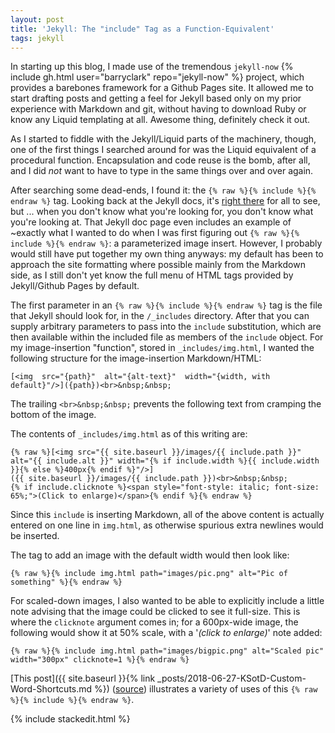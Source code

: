 ```yaml
---
layout: post
title: 'Jekyll: The "include" Tag as a Function-Equivalent'
tags: jekyll
---
```


In starting up this blog, I made use of the tremendous `jekyll-now` {% include gh.html user="barryclark" repo="jekyll-now" %} project, which provides a barebones framework for a Github Pages site.  It allowed me to start drafting posts and getting a feel for Jekyll based only on my prior experience with Markdown and git, without having to download Ruby or know any Liquid templating at all. Awesome thing, definitely check it out.

As I started to fiddle with the Jekyll/Liquid parts of the machinery, though, one of the first things I searched around for was the Liquid equivalent of a procedural function.  Encapsulation and code reuse is the bomb, after all, and I did *not* want to have to type in the same things over and over again.

After searching some dead-ends, I found it: the `{% raw %}{% include %}{% endraw %}` tag. Looking back at the Jekyll docs, it's [right there](https://jekyllrb.com/docs/includes/) for all to see, but ... when you don't know what you're looking for, you don't know what you're looking at.  That Jekyll doc page even includes an example of ~exactly what I wanted to do when I was first figuring out `{% raw %}{% include %}{% endraw %}`: a parameterized image insert.  However, I probably would still have put together my own thing anyways: my default has been to approach the site formatting where possible mainly from the Markdown side, as I still don't yet know the full menu of HTML tags provided by Jekyll/Github Pages by default.

The first parameter in an `{% raw %}{% include %}{% endraw %}` tag is the file that Jekyll should look for, in the `/_includes` directory. After that you can supply arbitrary parameters to pass into the `include` substitution, which are then available within the included file as members of the `include` object.  For my image-insertion "function", stored in `_includes/img.html`, I wanted the following structure for the image-insertion Markdown/HTML:

```
[<img  src="{path}"  alt="{alt-text}"  width="{width, with default}"/>]({path})<br>&nbsp;&nbsp;
```

The trailing `<br>&nbsp;&nbsp;` prevents the following text from cramping the bottom of the image.

The contents of `_includes/img.html` as of this writing are:

```
{% raw %}[<img src="{{ site.baseurl }}/images/{{ include.path }}" alt="{{ include.alt }}" width="{% if include.width %}{{ include.width }}{% else %}400px{% endif %}"/>]
({{ site.baseurl }}/images/{{ include.path }})<br>&nbsp;&nbsp;
{% if include.clicknote %}<span style="font-style: italic; font-size: 65%;">(Click to enlarge)</span>{% endif %}{% endraw %}
```

Since this `include` is inserting Markdown, all of the above content is actually entered on one line in `img.html`, as otherwise spurious extra newlines would be inserted.

The tag to add an image with the default width would then look like:

```
{% raw %}{% include img.html path="images/pic.png" alt="Pic of something" %}{% endraw %}
```

For scaled-down images, I also wanted to be able to explicitly include a little note advising that the image could be clicked to see it full-size. This is where the `clicknote` argument comes in; for a 600px-wide image, the following would show it at 50% scale, with a '*(click to enlarge)*' note added:

```
{% raw %}{% include img.html path="images/bigpic.png" alt="Scaled pic" width="300px" clicknote=1 %}{% endraw %}
```

[This post]({{ site.baseurl }}{% link _posts/2018-06-27-KSotD-Custom-Word-Shortcuts.md %}) ([source](https://github.com/bskinn/bskinn.github.io/blob/master/_posts/2018-06-27-KSotD-Custom-Word-Shortcuts.md)) illustrates a variety of uses of this `{% raw %}{% include %}{% endraw %}`.

{% include stackedit.html %}

